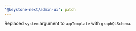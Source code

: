 ```yaml
---
'@keystone-next/admin-ui': patch
---
```


Replaced `system` argument to `appTemplate` with `graphQLSchema`.
